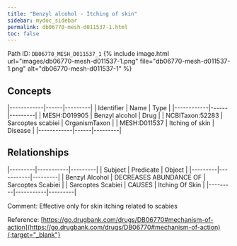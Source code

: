 ```yaml
---
title: "Benzyl alcohol - Itching of skin"
sidebar: mydoc_sidebar
permalink: db06770-mesh-d011537-1.html
toc: false 
---
```



Path ID: `DB06770_MESH_D011537_1`
{% include image.html url="images/db06770-mesh-d011537-1.png" file="db06770-mesh-d011537-1.png" alt="db06770-mesh-d011537-1" %}

## Concepts

|------------|------|---------|
| Identifier | Name | Type    |
|------------|------|---------|
| MESH:D019905 | Benzyl alcohol | Drug |
| NCBITaxon:52283 | Sarcoptes scabiei | OrganismTaxon |
| MESH:D011537 | Itching of skin | Disease |
|------------|------|---------|

## Relationships

|---------|-----------|---------|
| Subject | Predicate | Object  |
|---------|-----------|---------|
| Benzyl Alcohol | DECREASES ABUNDANCE OF | Sarcoptes Scabiei |
| Sarcoptes Scabiei | CAUSES | Itching Of Skin |
|---------|-----------|---------|

Comment: Effective only for skin itching related to scabies

Reference: [https://go.drugbank.com/drugs/DB06770#mechanism-of-action](https://go.drugbank.com/drugs/DB06770#mechanism-of-action){:target="_blank"}